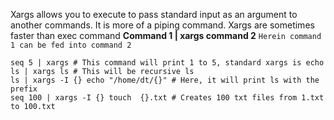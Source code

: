 Xargs allows you to execute to pass standard input as an argument to another commands.
It is more of a piping command. Xargs are sometimes faster than exec command
**Command 1 | xargs command 2** `Herein command 1 can be fed into command 2`

```shell
seq 5 | xargs # This command will print 1 to 5, standard xargs is echo
ls | xargs ls # This will be recursive ls
ls | xargs -I {} echo "/home/dt/{}" # Here, it will print ls with the prefix
seq 100 | xargs -I {} touch  {}.txt # Creates 100 txt files from 1.txt to 100.txt
```

